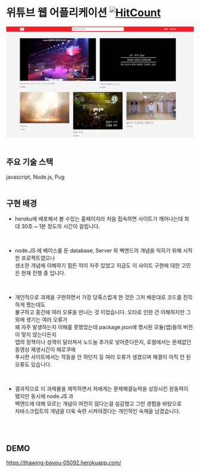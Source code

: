 # 위튜브 웹 어플리케이션 [![HitCount](http://hits.dwyl.com/dragoocho/DragooCho/wetube_new.svg)](http://hits.dwyl.com/dragoocho/DragooCho/wetube_new)
![ex_screenshot](https://github.com/DragooCho/TIL/blob/main/image/cap7.png?raw=true)
<br />
<br />
## 주요 기술 스택  
javascript, Node.js, Pug
<br />
<br />
## 구현 배경
- heroku에 배포해서 볼 수있는 홈페이지라 처음 접속하면 사이트가 깨어나는데 최대 30초 ~ 1분 정도의 시간이 걸립니다.

<br />

- node.JS 에 베이스를 둔 database, Server 외 벡엔드의 개념을 익히기 위해 시작한 프로젝트였으나    
생소한 개념에 이해하기 힘든 적이 자주 있었고 지금도 이 사이트 구현에 대한 고민은 현재 진행 중 입니다. 

<br />

- 개인적으로 과제을 구현하면서 가장 당혹스럽게 한 것은 그저 배운대로 코드를 진득하게 짰는데도    
불구하고 중간에 여러 오류을 만나는 것 이었습니다. 오타로 인한 건 이해하지만 그 외에 생기는 여러 오류가         
왜 자주 발생하는지 이해를 못했었는데 package.json에 명시된 모듈(앱)들의 버전이 맞지 않는다든지           
앱의 정책이나 성격이 달라져서 노드늘 추가로 넣어준다든지, 로컬에서는 문제없던 동영상 재생시간이 헤로쿠에           
푸시한 사이트에서는 작동을 안 하던지 등 여러 오류가 생겼으며 해결이 아직 안 된 오류도 있습니다.

<br />

- 결과적으로 이 과제물을 제작하면서 저에게는 문제해결능력을 성장시킨 원동력이 됐지만 동시에 node.JS 과      
벡엔드에 대해 모르는 개념이 여전히 많다는걸 실감했고 그런 경험을 바탕으로        
자바스크립트의 개념을 더욱 숙련 시켜야겠다는 개인적인 숙제을 남겼습니다.   
<br />
<br />

## DEMO
https://thawing-bayou-05092.herokuapp.com/
